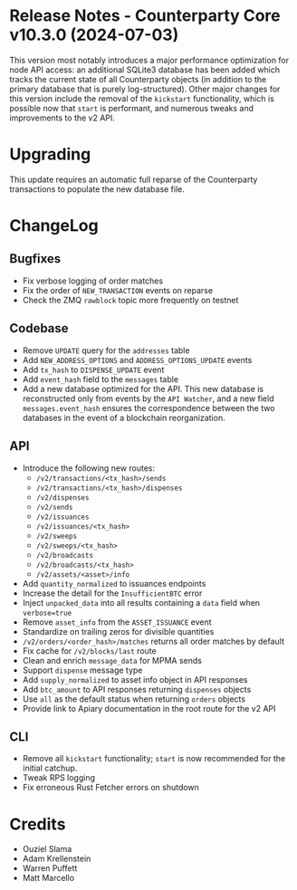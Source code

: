 # Release Notes - Counterparty Core v10.3.0 (2024-07-03)

This version most notably introduces a major performance optimization for node API access: an additional SQLite3 database has been added which tracks the current state of all Counterparty objects (in addition to the primary database that is purely log-structured). Other major changes for this version include the removal of the `kickstart` functionality, which is possible now that `start` is performant, and numerous tweaks and improvements to the v2 API.


# Upgrading

This update requires an automatic full reparse of the Counterparty transactions to populate the new database file.


# ChangeLog

## Bugfixes

* Fix verbose logging of order matches
* Fix the order of `NEW_TRANSACTION` events on reparse
* Check the ZMQ `rawblock` topic more frequently on testnet

## Codebase

* Remove `UPDATE` query for the `addresses` table
* Add `NEW_ADDRESS_OPTIONS` and `ADDRESS_OPTIONS_UPDATE` events
* Add `tx_hash` to `DISPENSE_UPDATE` event
* Add `event_hash` field to the `messages` table
* Add a new database optimized for the API. This new database is reconstructed only from events by the `API Watcher`, and a new field `messages.event_hash` ensures the correspondence between the two databases in the event of a blockchain reorganization. 

## API

* Introduce the following new routes:
    - `/v2/transactions/<tx_hash>/sends`
    - `/v2/transactions/<tx_hash>/dispenses`
    - `/v2/dispenses`
    - `/v2/sends`
    - `/v2/issuances`
    - `/v2/issuances/<tx_hash>`
    - `/v2/sweeps`
    - `/v2/sweeps/<tx_hash>`
    - `/v2/broadcasts`
    - `/v2/broadcasts/<tx_hash>`
    - `/v2/assets/<asset>/info`
* Add `quantity_normalized` to issuances endpoints
* Increase the detail for the `InsufficientBTC` error
* Inject `unpacked_data` into all results containing a `data` field when `verbose=true`
* Remove `asset_info` from the `ASSET_ISSUANCE` event
* Standardize on trailing zeros for divisible quantities
* `/v2/orders/<order_hash>/matches` returns all order matches by default
* Fix cache for `/v2/blocks/last` route
* Clean and enrich `message_data` for MPMA sends
* Support `dispense` message type
* Add `supply_normalized` to asset info object in API responses
* Add `btc_amount` to API responses returning `dispenses` objects
* Use `all` as the default status when returning `orders` objects
* Provide link to Apiary documentation in the root route  for the v2 API

## CLI

* Remove all `kickstart` functionality; `start` is now recommended for the initial catchup.
* Tweak RPS logging
* Fix erroneous Rust Fetcher errors on shutdown 


# Credits

* Ouziel Slama
* Adam Krellenstein
* Warren Puffett
* Matt Marcello
